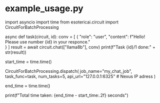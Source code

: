 # example_usage.py
import asyncio
import time
from esotericai.circuit import CircuitForBatchProcessing

async def task(circuit, id):
    conv = [
        {
            "role": "user",
            "content": f"Hello! Please use number {id} in your responce."  
        }
    ]
    result = await circuit.chat(["llama8b"], conv)
    print(f"Task {id}/1 done:" + str(result))

start_time = time.time()

CircuitForBatchProcessing.dispatch(
        job_name="my_chat_job",
        task_func=task,
        num_tasks=5,
        api_url="127.0.0.1:6325"  # Nexus IP adress
)

end_time = time.time()

print(f"Total time taken: {end_time - start_time:.2f} seconds")